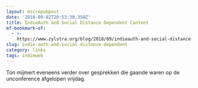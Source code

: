 ```yaml
---
layout: micropubpost
date: '2018-09-02T20:53:30.350Z'
title: IndieAuth and Social Distance Dependent Content
mf-bookmark-of:
  - >-
    https://www.zylstra.org/blog/2018/09/indieauth-and-social-distance-dependent-content/
slug: indie-auth-and-social-distance-dependent
category: links
tags: indieweb
---
```

Ton mijmert eveneens verder over gesprekken die gaande waren op de unconference afgelopen vrijdag.
